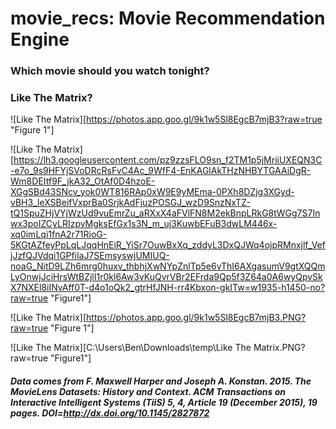 # movie_recs: Movie Recommendation Engine
### Which movie should you watch tonight?

### Like The Matrix?
![Like The Matrix][https://photos.app.goo.gl/9k1w5Sl8EgcB7mjB3?raw=true "Figure 1"]

![Like The Matrix][https://lh3.googleusercontent.com/pz9zzsFLO9sn_f2TM1p5jMriiUXEQN3C-e7o_9s9HFYjSVoDRcRsFvC4Ac_9WfF4-EnKAGlAkTHzNHBYTGAAiDgR-Wm8DEItf9F_jkA32_OtAf0D4hzoE-XGgSBd43SNcv_yok0WT816RAp0xW9E9yMEma-0PXh8DZjg3XGyd-vBH3_leXSBeifVxprBa0SrjkAdFjuzPOSGJ_wzD9SnzNxTZ-tQ1SpuZHjVYjWzUd9vuEmrZu_aRXxX4aFVlFN8M2ekBnpLRkG8tWGg7S7Inwx3poIZCyLRIzpvMgksEfGx1s3N_m_uj3KuwbEFuB3dwLM446x-xq0imLqi1fnA2r71RioG-5KGtAZfeyPpLqLJqqHnEiR_YiSr7OuwBxXq_zddyL3DxQJWq4ojpRMnxjlf_VefjJzfQJVdqi1GPfilaJ7SEmsyswjUMIUQ-noaG_NitD9LZh6mrg0huxv_thbhjXwNYpZnlTp5e6vThI6AXgasumV9gtXQQmLyOnwjJciHrsWtBZjlI1r0kl6Aw3vKuQvrVBr2EFrda9Qp5f3Z64a0A6wyQpvSkX7NXEl8iINvAff0T-d4o1oQk2_gtrHfJNH-rr4Kbxon-gkITw=w1935-h1450-no?raw=true "Figure1"]

![Like The Matrix][https://photos.app.goo.gl/9k1w5Sl8EgcB7mjB3.PNG?raw=true "Figure 1"]

![Like The Matrix][C:\Users\Ben\Downloads\temp\Like The Matrix.PNG?raw=true "Figure1"]

##### Data comes from F. Maxwell Harper and Joseph A. Konstan. 2015. The MovieLens Datasets: History and Context. ACM Transactions on Interactive Intelligent Systems (TiiS) 5, 4, Article 19 (December 2015), 19 pages. DOI=http://dx.doi.org/10.1145/2827872

